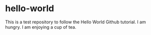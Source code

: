 # hello-world
This is a test repository to follow the Hello World Github tutorial.
I am hungry. I am enjoying a cup of tea.
